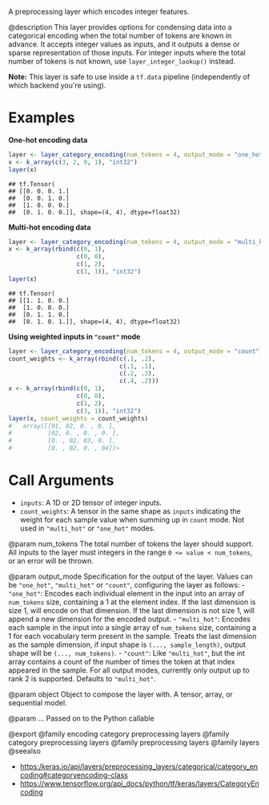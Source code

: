 A preprocessing layer which encodes integer features.

@description
This layer provides options for condensing data into a categorical encoding
when the total number of tokens are known in advance. It accepts integer
values as inputs, and it outputs a dense or sparse representation of those
inputs. For integer inputs where the total number of tokens is not known,
use `layer_integer_lookup()` instead.

**Note:** This layer is safe to use inside a `tf.data` pipeline
(independently of which backend you're using).

# Examples
**One-hot encoding data**


```r
layer <- layer_category_encoding(num_tokens = 4, output_mode = "one_hot")
x <- k_array(c(3, 2, 0, 1), "int32")
layer(x)
```

```
## tf.Tensor(
## [[0. 0. 0. 1.]
##  [0. 0. 1. 0.]
##  [1. 0. 0. 0.]
##  [0. 1. 0. 0.]], shape=(4, 4), dtype=float32)
```

**Multi-hot encoding data**


```r
layer <- layer_category_encoding(num_tokens = 4, output_mode = "multi_hot")
x <- k_array(rbind(c(0, 1),
                   c(0, 0),
                   c(1, 2),
                   c(3, 1)), "int32")
layer(x)
```

```
## tf.Tensor(
## [[1. 1. 0. 0.]
##  [1. 0. 0. 0.]
##  [0. 1. 1. 0.]
##  [0. 1. 0. 1.]], shape=(4, 4), dtype=float32)
```

**Using weighted inputs in `"count"` mode**


```r
layer <- layer_category_encoding(num_tokens = 4, output_mode = "count")
count_weights <- k_array(rbind(c(.1, .2),
                               c(.1, .1),
                               c(.2, .3),
                               c(.4, .2)))
x <- k_array(rbind(c(0, 1),
                   c(0, 0),
                   c(1, 2),
                   c(3, 1)), "int32")
layer(x, count_weights = count_weights)
#   array([[01, 02, 0. , 0. ],
#          [02, 0. , 0. , 0. ],
#          [0. , 02, 03, 0. ],
#          [0. , 02, 0. , 04]]>
```

# Call Arguments
- `inputs`: A 1D or 2D tensor of integer inputs.
- `count_weights`: A tensor in the same shape as `inputs` indicating the
    weight for each sample value when summing up in `count` mode.
    Not used in `"multi_hot"` or `"one_hot"` modes.

@param num_tokens
The total number of tokens the layer should support. All
inputs to the layer must integers in the range `0 <= value <
num_tokens`, or an error will be thrown.

@param output_mode
Specification for the output of the layer.
Values can be `"one_hot"`, `"multi_hot"` or `"count"`,
configuring the layer as follows:
    - `"one_hot"`: Encodes each individual element in the input
        into an array of `num_tokens` size, containing a 1 at the
        element index. If the last dimension is size 1, will encode
        on that dimension. If the last dimension is not size 1,
        will append a new dimension for the encoded output.
    - `"multi_hot"`: Encodes each sample in the input into a single
        array of `num_tokens` size, containing a 1 for each
        vocabulary term present in the sample. Treats the last
        dimension as the sample dimension, if input shape is
        `(..., sample_length)`, output shape will be
        `(..., num_tokens)`.
    - `"count"`: Like `"multi_hot"`, but the int array contains a
        count of the number of times the token at that index
        appeared in the sample.
For all output modes, currently only output up to rank 2 is
supported.
Defaults to `"multi_hot"`.

@param object
Object to compose the layer with. A tensor, array, or sequential model.

@param ...
Passed on to the Python callable

@export
@family encoding category preprocessing layers
@family category preprocessing layers
@family preprocessing layers
@family layers
@seealso
+ <https:/keras.io/api/layers/preprocessing_layers/categorical/category_encoding#categoryencoding-class>
+ <https://www.tensorflow.org/api_docs/python/tf/keras/layers/CategoryEncoding>
